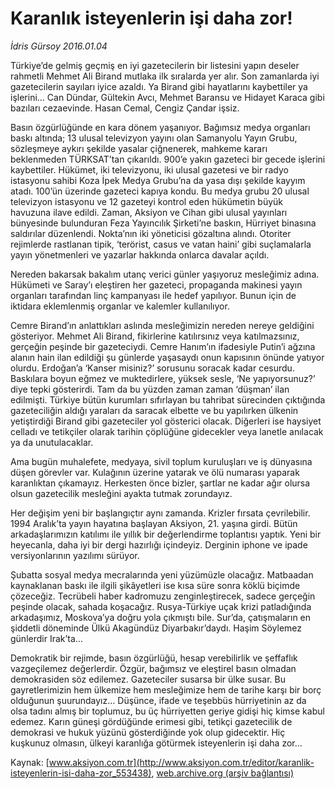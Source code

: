 # Karanlık isteyenlerin işi daha zor!

*İdris Gürsoy 2016.01.04*

<div class="pNewsDetailMainContent ctx_content" itemprop="articleBody">
 <p>
  Türkiye’de gelmiş geçmiş en iyi gazetecilerin bir listesini yapın deseler rahmetli Mehmet Ali Birand mutlaka ilk sıralarda yer alır. Son zamanlarda iyi gazetecilerin sayıları iyice azaldı. Ya Birand gibi hayatlarını kaybettiler ya işlerini... Can Dündar, Gültekin Avcı, Mehmet Baransu ve Hidayet Karaca gibi bazıları cezaevinde. Hasan Cemal, Cengiz Çandar işsiz.
 </p>
 <p>
  Basın özgürlüğünde en kara dönem yaşanıyor. Bağımsız medya organları baskı altında; 13 ulusal televizyon yayını olan Samanyolu Yayın Grubu, sözleşmeye aykırı şekilde yasalar çiğnenerek, mahkeme kararı beklenmeden TÜRKSAT’tan çıkarıldı. 900’e yakın gazeteci bir gecede işlerini kaybettiler. Hükümet, iki televizyonu, iki ulusal gazetesi ve bir radyo istasyonu sahibi Koza İpek Medya Grubu’na da yasa dışı şekilde kayyım atadı. 100’ün üzerinde gazeteci kapıya kondu. Bu medya grubu 20 ulusal televizyon istasyonu ve 12 gazeteyi kontrol eden hükümetin büyük havuzuna ilave edildi. Zaman, Aksiyon ve Cihan gibi ulusal yayınları bünyesinde bulunduran Feza Yayıncılık Şirketi’ne baskın, Hürriyet binasına saldırılar düzenlendi. Nokta’nın iki yöneticisi gözaltına alındı. Otoriter rejimlerde rastlanan tipik, ‘terörist, casus ve vatan haini’ gibi suçlamalarla yayın yönetmenleri ve yazarlar hakkında onlarca davalar açıldı.
 </p>
 <p>
  Nereden bakarsak bakalım utanç verici günler yaşıyoruz mesleğimiz adına. Hükümeti ve Saray’ı eleştiren her gazeteci, propaganda makinesi yayın organları tarafından linç kampanyası ile hedef yapılıyor. Bunun için de iktidara eklemlenmiş organlar ve kalemler kullanılıyor.
 </p>
 <p>
  Cemre Birand’ın anlattıkları aslında mesleğimizin nereden nereye geldiğini gösteriyor. Mehmet Ali Birand, fikirlerine katılırsınız veya katılmazsınız, gerçeğin peşinde bir gazeteciydi. Cemre Hanım’ın ifadesiyle Putin’i ağzına alanın hain ilan edildiği şu günlerde yaşasaydı onun kapısının önünde yatıyor olurdu. Erdoğan’a ‘Kanser misiniz?’ sorusunu soracak kadar cesurdu. Baskılara boyun eğmez ve muktedirlere, yüksek sesle, ‘Ne yapıyorsunuz?’ diye tepki gösterirdi. Tam da bu yüzden zaman zaman ‘düşman’ ilan edilmişti. Türkiye bütün kurumları sıfırlayan bu tahribat sürecinden çıktığında gazeteciliğin aldığı yaraları da saracak elbette ve bu yapılırken ülkenin yetiştirdiği Birand gibi gazeteciler yol gösterici olacak. Diğerleri ise haysiyet celladı ve tetikçiler olarak tarihin çöplüğüne gidecekler veya lanetle anılacak ya da unutulacaklar.
 </p>
 <p>
  Ama bugün muhalefete, medyaya, sivil toplum kuruluşları ve iş dünyasına düşen görevler var. Kulağının üzerine yatarak ve ölü numarası yaparak karanlıktan çıkamayız. Herkesten önce bizler, şartlar ne kadar ağır olursa  olsun gazetecilik mesleğini ayakta tutmak zorundayız.
 </p>
 <p>
  Her değişim yeni bir başlangıçtır aynı zamanda. Krizler fırsata çevrilebilir. 1994 Aralık’ta yayın hayatına başlayan Aksiyon, 21. yaşına girdi. Bütün arkadaşlarımızın katılımı ile yıllık bir değerlendirme toplantısı yaptık. Yeni bir heyecanla, daha iyi bir dergi hazırlığı içindeyiz. Derginin iphone ve ipade versiyonlarının yazılımı sürüyor.
 </p>
 <p>
  Şubatta sosyal medya mecralarında yeni yüzümüzle olacağız. Matbaadan kaynaklanan baskı ile ilgili şikâyetleri ise kısa süre sonra köklü biçimde çözeceğiz. Tecrübeli haber kadromuzu zenginleştirecek, sadece gerçeğin peşinde olacak, sahada koşacağız. Rusya-Türkiye uçak krizi patladığında arkadaşımız, Moskova’ya doğru yola çıkmıştı bile. Sur’da, çatışmaların en şiddetli döneminde Ülkü Akagündüz Diyarbakır’daydı. Haşim Söylemez günlerdir Irak’ta…
 </p>
 <p>
  Demokratik bir rejimde, basın özgürlüğü, hesap verebilirlik ve şeffaflık vazgeçilemez değerlerdir. Özgür, bağımsız ve eleştirel basın olmadan demokrasiden söz edilemez. Gazeteciler susarsa bir ülke susar. Bu gayretlerimizin hem ülkemize hem mesleğimize hem de tarihe karşı bir borç olduğunun şuurundayız… Düşünce, ifade ve teşebbüs hürriyetinin az da olsa tadını almış bir toplumuz, bu üç hürriyetten geriye gidişi hiç kimse kabul edemez. Karın güneşi gördüğünde erimesi gibi, tetikçi gazetecilik de demokrasi ve hukuk yüzünü gösterdiğinde yok olup gidecektir. Hiç kuşkunuz olmasın, ülkeyi karanlığa götürmek isteyenlerin işi daha zor…
 </p>
</div>


Kaynak: [www.aksiyon.com.tr](http://www.aksiyon.com.tr/editor/karanlik-isteyenlerin-isi-daha-zor_553438), [web.archive.org (arşiv bağlantısı)](http://web.archive.org/web/20160126005616/http://www.aksiyon.com.tr/editor/karanlik-isteyenlerin-isi-daha-zor_553438)
